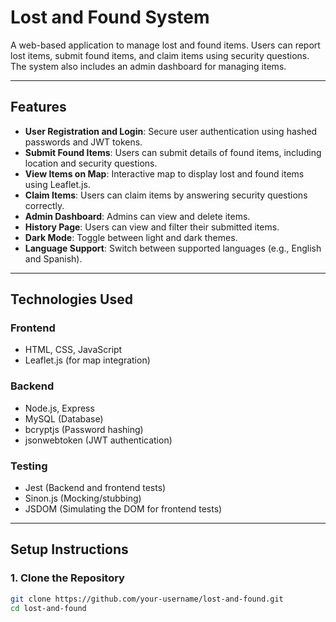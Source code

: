 # Lost and Found System

A web-based application to manage lost and found items. Users can report lost items, submit found items, and claim items using security questions. The system also includes an admin dashboard for managing items.

---

## **Features**
- **User Registration and Login**: Secure user authentication using hashed passwords and JWT tokens.
- **Submit Found Items**: Users can submit details of found items, including location and security questions.
- **View Items on Map**: Interactive map to display lost and found items using Leaflet.js.
- **Claim Items**: Users can claim items by answering security questions correctly.
- **Admin Dashboard**: Admins can view and delete items.
- **History Page**: Users can view and filter their submitted items.
- **Dark Mode**: Toggle between light and dark themes.
- **Language Support**: Switch between supported languages (e.g., English and Spanish).

---

## **Technologies Used**
### **Frontend**
- HTML, CSS, JavaScript
- Leaflet.js (for map integration)

### **Backend**
- Node.js, Express
- MySQL (Database)
- bcryptjs (Password hashing)
- jsonwebtoken (JWT authentication)

### **Testing**
- Jest (Backend and frontend tests)
- Sinon.js (Mocking/stubbing)
- JSDOM (Simulating the DOM for frontend tests)

---

## **Setup Instructions**

### **1. Clone the Repository**
```bash
git clone https://github.com/your-username/lost-and-found.git
cd lost-and-found
